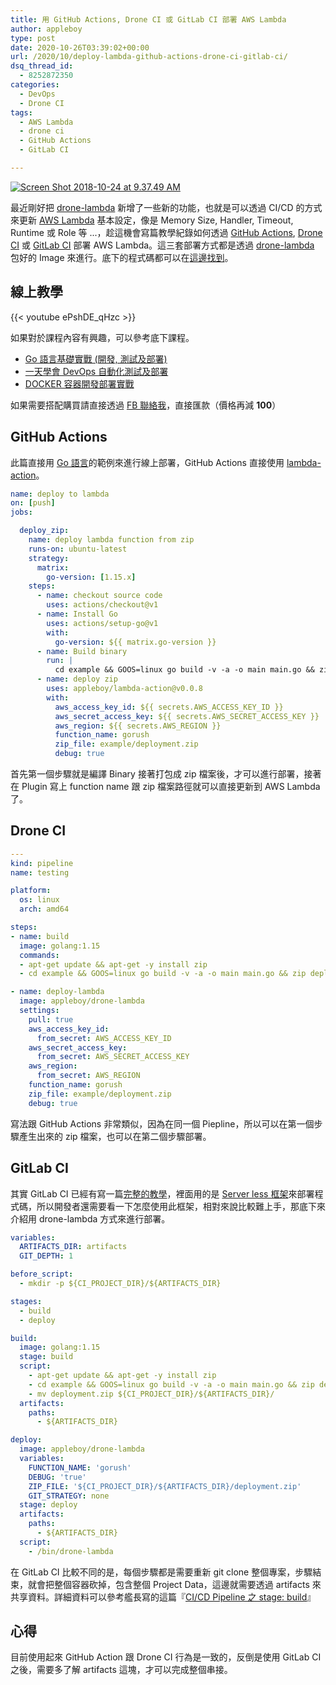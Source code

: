 ```yaml
---
title: 用 GitHub Actions, Drone CI 或 GitLab CI 部署 AWS Lambda
author: appleboy
type: post
date: 2020-10-26T03:39:02+00:00
url: /2020/10/deploy-lambda-github-actions-drone-ci-gitlab-ci/
dsq_thread_id:
  - 8252872350
categories:
  - DevOps
  - Drone CI
tags:
  - AWS Lambda
  - drone ci
  - GitHub Actions
  - GitLab CI

---
```

[<img src="https://i1.wp.com/farm2.staticflickr.com/1956/43711539730_7bd9f610c3_z.jpg?w=840&#038;ssl=1" alt="Screen Shot 2018-10-24 at 9.37.49 AM" data-recalc-dims="1" />][1]

最近剛好把 [drone-lambda][2] 新增了一些新的功能，也就是可以透過 CI/CD 的方式來更新 [AWS Lambda][3] 基本設定，像是 Memory Size, Handler, Timeout, Runtime 或 Role 等 ...，趁這機會寫篇教學紀錄如何透過 [GitHub Actions][4], [Drone CI][5] 或 [GitLab CI][6] 部署 AWS Lambda。這三套部署方式都是透過 [drone-lambda][2] 包好的 Image 來進行。底下的程式碼都可以在[這邊找到][7]。

<!--more-->

## 線上教學

{{< youtube ePshDE_qHzc >}}

如果對於課程內容有興趣，可以參考底下課程。

  * [Go 語言基礎實戰 (開發, 測試及部署)][8]
  * [一天學會 DevOps 自動化測試及部署][9]
  * [DOCKER 容器開發部署實戰][10]

如果需要搭配購買請直接透過 [FB 聯絡我][11]，直接匯款（價格再減 **100**）

## GitHub Actions

此篇直接用 [Go 語言][12]的範例來進行線上部署，GitHub Actions 直接使用 [lambda-action][13]。

```yaml
name: deploy to lambda
on: [push]
jobs:

  deploy_zip:
    name: deploy lambda function from zip
    runs-on: ubuntu-latest
    strategy:
      matrix:
        go-version: [1.15.x]
    steps:
      - name: checkout source code
        uses: actions/checkout@v1
      - name: Install Go
        uses: actions/setup-go@v1
        with:
          go-version: ${{ matrix.go-version }}
      - name: Build binary
        run: |
          cd example && GOOS=linux go build -v -a -o main main.go && zip deployment.zip main
      - name: deploy zip
        uses: appleboy/lambda-action@v0.0.8
        with:
          aws_access_key_id: ${{ secrets.AWS_ACCESS_KEY_ID }}
          aws_secret_access_key: ${{ secrets.AWS_SECRET_ACCESS_KEY }}
          aws_region: ${{ secrets.AWS_REGION }}
          function_name: gorush
          zip_file: example/deployment.zip
          debug: true
```

首先第一個步驟就是編譯 Binary 接著打包成 zip 檔案後，才可以進行部署，接著在 Plugin 寫上 function name 跟 zip 檔案路徑就可以直接更新到 AWS Lambda 了。

## Drone CI

```yaml
---
kind: pipeline
name: testing

platform:
  os: linux
  arch: amd64

steps:
- name: build
  image: golang:1.15
  commands:
  - apt-get update && apt-get -y install zip
  - cd example && GOOS=linux go build -v -a -o main main.go && zip deployment.zip main

- name: deploy-lambda
  image: appleboy/drone-lambda
  settings:
    pull: true
    aws_access_key_id:
      from_secret: AWS_ACCESS_KEY_ID
    aws_secret_access_key:
      from_secret: AWS_SECRET_ACCESS_KEY
    aws_region:
      from_secret: AWS_REGION
    function_name: gorush
    zip_file: example/deployment.zip
    debug: true
```

寫法跟 GitHub Actions 非常類似，因為在同一個 Piepline，所以可以在第一個步驟產生出來的 zip 檔案，也可以在第二個步驟部署。

## GitLab CI

其實 GitLab CI 已經有寫一篇[完整的教學][14]，裡面用的是 [Server less 框架][15]來部署程式碼，所以開發者還需要看一下怎麼使用此框架，相對來說比較難上手，那底下來介紹用 drone-lambda 方式來進行部署。

```yaml
variables:
  ARTIFACTS_DIR: artifacts
  GIT_DEPTH: 1

before_script:
  - mkdir -p ${CI_PROJECT_DIR}/${ARTIFACTS_DIR}

stages:
  - build
  - deploy

build:
  image: golang:1.15
  stage: build
  script:
    - apt-get update && apt-get -y install zip
    - cd example && GOOS=linux go build -v -a -o main main.go && zip deployment.zip main
    - mv deployment.zip ${CI_PROJECT_DIR}/${ARTIFACTS_DIR}/
  artifacts:
    paths:
      - ${ARTIFACTS_DIR}

deploy:
  image: appleboy/drone-lambda
  variables:
    FUNCTION_NAME: 'gorush'
    DEBUG: 'true'
    ZIP_FILE: '${CI_PROJECT_DIR}/${ARTIFACTS_DIR}/deployment.zip'
    GIT_STRATEGY: none
  stage: deploy
  artifacts:
    paths:
      - ${ARTIFACTS_DIR}
  script:
    - /bin/drone-lambda
```

在 GitLab CI 比較不同的是，每個步驟都是需要重新 git clone 整個專案，步驟結束，就會把整個容器砍掉，包含整個 Project Data，這邊就需要透過 artifacts 來共享資料。詳細資料可以參考艦長寫的這篇『[CI/CD Pipeline 之 stage: build][16]』

## 心得

目前使用起來 GitHub Action 跟 Drone CI 行為是一致的，反倒是使用 GitLab CI 之後，需要多了解 artifacts 這塊，才可以完成整個串接。

 [1]: https://www.flickr.com/photos/appleboy/43711539730/in/dateposted-public/ "Screen Shot 2018-10-24 at 9.37.49 AM"
 [2]: https://github.com/appleboy/drone-lambda
 [3]: https://aws.amazon.com/tw/lambda/
 [4]: https://github.com/features/actions
 [5]: https://cloud.drone.io
 [6]: https://docs.gitlab.com/ee/ci/
 [7]: https://github.com/go-training/drone-lambda-demo
 [8]: https://www.udemy.com/course/golang-fight/?couponCode=202011
 [9]: https://www.udemy.com/course/devops-oneday/?couponCode=202011
 [10]: https://www.udemy.com/course/docker-practice/?couponCode=202011
 [11]: http://facebook.com/appleboy46
 [12]: https://golang.org
 [13]: https://github.com/appleboy/lambda-action
 [14]: https://docs.gitlab.com/ee/user/project/clusters/serverless/aws.html
 [15]: https://www.serverless.com/framework/docs/providers/aws/
 [16]: https://ithelp.ithome.com.tw/articles/10219944
